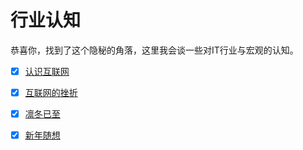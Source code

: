 # 行业认知

恭喜你，找到了这个隐秘的角落，这里我会谈一些对IT行业与宏观的认知。



- [x] [认识互联网](understand-the-internet.md)
- [x] [互联网的挫折](obstacle-of-internet.md)
- [x] [凛冬已至](winter-of-the-internet.md)
- [x] [新年随想](new-year-reverie.md)

